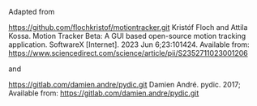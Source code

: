 Adapted from 

https://github.com/flochkristof/motiontracker.git
Kristóf Floch and Attila Kossa. Motion Tracker Beta: A GUI based open-source motion tracking application. 
SoftwareX [Internet]. 2023 Jun 6;23:101424. 
Available from: https://www.sciencedirect.com/science/article/pii/S2352711023001206

and

https://gitlab.com/damien.andre/pydic.git
Damien André. pydic. 2017; Available from: https://gitlab.com/damien.andre/pydic.git
